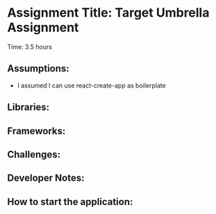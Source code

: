 # Assignment Title: Target Umbrella Assignment

Time:
3.5 hours

## Assumptions: 
 - I assumed I can use react-create-app as boilerplate
 

## Libraries:


## Frameworks: 


## Challenges:


## Developer Notes:


## How to start the application: 
